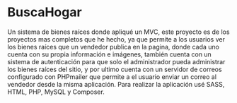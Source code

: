 # BuscaHogar
Un sistema de bienes raíces donde apliqué un MVC, este proyecto es de los proyectos mas completos que he hecho, ya que permite a los usuarios ver los bienes raíces que un vendedor publica en la pagina, donde cada uno cuenta con su propia información e imágenes, también cuenta con un sistema de autenticación para que solo el administrador pueda administrar los bienes raíces del sitio, y por ultimo cuenta con un servidor de correos configurado con PHPmailer que permite a el usuario enviar un correo al vendedor desde la misma aplicación. Para realizar la aplicación usé SASS, HTML, PHP, MySQL y Composer.
